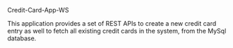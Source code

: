 Credit-Card-App-WS

This application provides a set of REST APIs to create a new credit card entry as well to fetch all existing credit cards in the system, from the MySql database.



